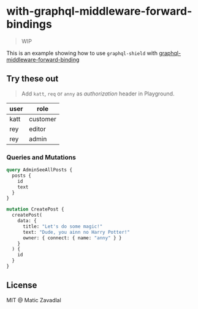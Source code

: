 # with-graphql-middleware-forward-bindings

> WIP

This is an example showing how to use `graphql-shield` with [graphql-middleware-forward-binding](https://github.com/technology-studio/graphql-middleware-forward-binding)

## Try these out

> Add `katt`, `req` or `anny` as _authorization_ header in Playground.

| user | role     |
| ---- | -------- |
| katt | customer |
| rey  | editor   |
| rey  | admin    |

### Queries and Mutations

```graphql
query AdminSeeAllPosts {
  posts {
    id
    text
  }
}

mutation CreatePost {
  createPost(
    data: {
      title: "Let's do some magic!"
      text: "Dude, you ainn no Harry Potter!"
      owner: { connect: { name: "anny" } }
    }
  ) {
    id
  }
}
```

## License

MIT @ Matic Zavadlal
